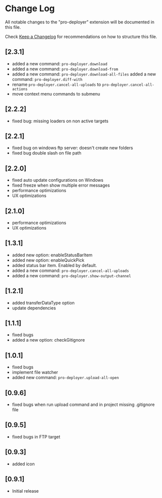 # Change Log

All notable changes to the "pro-deployer" extension will be documented in this file.

Check [Keep a Changelog](http://keepachangelog.com/) for recommendations on how to structure this file.

## [2.3.1]

- added a new command: `pro-deployer.download`
- added a new command: `pro-deployer.download-from`
- added a new command: `pro-deployer.download-all-files`
 added a new command: `pro-deployer.diff-with`
- rename `pro-deployer.cancel-all-uploads` to `pro-deployer.cancel-all-actions`
- move context menu commands to submenu

## [2.2.2]

- fixed bug: missing loaders on non active targets

## [2.2.1]

- fixed bug on windows ftp server: doesn't create new folders
- fixed bug double slash on file path

## [2.2.0]

- fixed auto update configurations on Windows
- fixed freeze when show multiple error messages
- performance optimizations
- UX optimizations

## [2.1.0]

- performance optimizations
- UX optimizations

## [1.3.1]

- added new option: enableStatusBarItem
- added new option: enableQuickPick
- added status bar item. Enabled by default.
- added a new command: `pro-deployer.cancel-all-uploads`
- added a new command: `pro-deployer.show-output-channel`

## [1.2.1]

- added transferDataType option
- update dependencies

## [1.1.1]

- fixed bugs
- added a new option: checkGitignore

## [1.0.1]

- fixed bugs
- implement file watcher
- added new command: `pro-deployer.upload-all-open`

## [0.9.6]

- fixed bugs when run upload command and in project missing .gitignore file

## [0.9.5]

- fixed bugs in FTP target

## [0.9.3]

- added icon

## [0.9.1]

- Initial release
